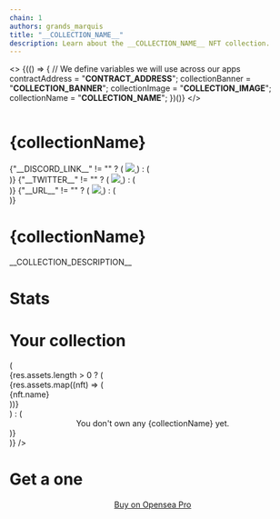 ```yaml
---
chain: 1
authors: grands_marquis
title: "__COLLECTION_NAME__"
description: Learn about the __COLLECTION_NAME__ NFT collection.
---
```


<!-- If the data are missing, make sure you filled all the informations of your collection on OpenSea -->

<>
  {(() => {
    // We define variables we will use across our apps
    contractAddress = "__CONTRACT_ADDRESS__";
    collectionBanner = "__COLLECTION_BANNER__";
    collectionImage = "__COLLECTION_IMAGE__";
    collectionName = "__COLLECTION_NAME__";
  })()}
</>

<!-- Header -->

<div>
  <div>
    <img
      className="h-32 m-0 w-full object-cover lg:h-48"
      src={collectionBanner}
      alt=""
    />
  </div>
  <div className="mx-auto max-w-5xl px-4 sm:px-6 lg:px-8">
    <div className="-mt-12 sm:-mt-16 sm:flex sm:items-end sm:space-x-5">
      <div className="flex">
        <img
          className="h-24 w-24 m-0 p-0 rounded-full  sm:h-32 sm:w-32"
          src={collectionImage}
          alt=""
        />
      </div>
      <div className="mt-6 sm:flex sm:min-w-0 sm:flex-1 sm:items-center sm:justify-end sm:space-x-6 sm:pb-1">
        <div className="mt-6 min-w-0 flex-1 sm:hidden md:block">
          <h1 className="truncate text-2xl font-bold    ">{collectionName}</h1>
        </div>
        <div className="mt-6 flex flex-col justify-stretch space-y-3 sm:flex-row sm:space-x-4 sm:space-y-0">
          {"__DISCORD_LINK__" != "" ? (
            <a href="__DISCORD_LINK__" className="inline-flex ">
              <img
                class="w-6 h-6"
                src="https://static-00.iconduck.com/assets.00/discord-icon-2048x2048-kva2hfax.png"
              />
            </a>
          ) : (
            <div></div>
          )}
          {"__TWITTER__" != "" ? (
            <a href="https://twitter.com/__TWITTER__" className="inline-flex ">
              <img
                class="w-6 h-6"
                src="https://static-00.iconduck.com/assets.00/twitter-icon-512x512-7o66iwws.png"
              />
            </a>
          ) : (
            <div></div>
          )}
          {"__URL__" != "" ? (
            <a href="__URL__" className="inline-flex ">
              <img
                class="w-6 h-6"
                src="https://static-00.iconduck.com/assets.00/link-circle-icon-512x512-ybphzgij.png"
              />
            </a>
          ) : (
            <div></div>
          )}
        </div>
      </div>
    </div>
    <div className="mt-6 hidden min-w-0 flex-1 sm:block md:hidden">
      <h1 className="truncate text-2xl font-bold text-gray-900">
        {collectionName}
      </h1>
    </div>
  </div>
</div>
<p class="p-5">__COLLECTION_DESCRIPTION__</p>

<!-- Stats -->

# Stats

<!-- User's NFTs -->

# Your collection

<!-- We need the user to be connected to retrieve his assets -->

<PleaseConnect>
  <APICall
    url={
      "https://api.opensea.io/api/v1/assets/?owner=" +
      userAddress +
      "&asset_contract_address=__CONTRACT_ADDRESS__"
    }
    params={{
      headers: {
        "x-api-key": "e4e7b08f1807492e91301de85728ce2e",
      },
    }}
    renderFunction={(res) => (
      <div class="mb-4">
        {res.assets.length > 0 ? (
          <div class="mx-auto mb-2 grid max-w-2xl grid-cols-1 gap-x-8 gap-y-8 sm:grid-cols-3 lg:mx-0 lg:max-w-none lg:grid-cols-4">
            {res.assets.map((nft) => (
              <div
                key={nft.id}
                class="col-span-1 flex flex-col divide-y divide-gray-200 rounded-lg bg-white text-center shadow"
              >
                <img
                  className="m-0 p-0 aspect-[3/2] w-full rounded-2xl object-cover"
                  src={nft.image_url}
                  alt=""
                />
                <div>{nft.name}</div>
              </div>
            ))}
          </div>
        ) : (
          <center>
            <div>You don't own any {collectionName} yet.</div>
          </center>
        )}
      </div>
    )}
  />
</PleaseConnect>

# Get a one

<center class="mb-5">
  <ReservoirSweep
    collectionAddress="__CONTRACT_ADDRESS__"
    buttonText="Buy on Reservoir"
  />
  <div class="mt-2">
    <a
      target="_blank"
      class="btn btn-outline btn-primary"
      href="https://pro.opensea.io/collection/__COLLECTION_SLUG__"
    >
      Buy on Opensea Pro
    </a>
  </div>
</center>
